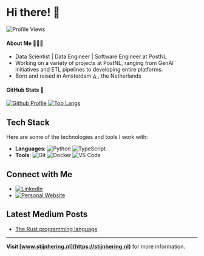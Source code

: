 # Hi there! 👋

![Profile Views](https://komarev.com/ghpvc/?username=melchiorhering&color=blueviolet)

#### About Me 👨🏻‍💻

- Data Scientist | Data Engineer | Software Engineer at PostNL
- Working on a variety of projects at PostNL, ranging from GenAI initiatives and ETL pipelines to developing entire platforms.
- Born and raised in Amsterdam <img src="https://encrypted-tbn0.gstatic.com/images?q=tbn:ANd9GcTzuqk1u-kP6F3k4EtB648ri5eBiJvCCsqJSA&s" alt="Amsterdam" style="height: 1em; vertical-align: -0.1em;">, the Netherlands

#### GitHub Stats 🚀
[![Github Profile](https://github-readme-stats.vercel.app/api?username=melchiorhering&hide=stars&show_icons=true&hide_title=true&hide_border=true&title_color=9ff21e&icon_color=f5429b)](https://github.com/melchiorhering)
[![Top Langs](https://github-readme-stats.vercel.app/api/top-langs/?username=melchiorhering)](https://github.com/melchiorhering/github-readme-stats)

## Tech Stack

Here are some of the technologies and tools I work with:

- **Languages**: ![Python](https://img.shields.io/badge/-Python-black?style=flat-square&logo=python) ![TypeScript](https://img.shields.io/badge/-TypeScript-black?style=flat-square&logo=typescript)
- **Tools**: ![Git](https://img.shields.io/badge/-Git-black?style=flat-square&logo=git) ![Docker](https://img.shields.io/badge/-Docker-black?style=flat-square&logo=docker) ![VS Code](https://img.shields.io/badge/-VS%20Code-black?style=flat-square&logo=visual-studio-code)

## Connect with Me

- [![LinkedIn](https://img.shields.io/badge/-LinkedIn-black?style=flat-square&logo=linkedin)](https://www.linkedin.com/in/stijn-hering-contact/)
- [![Personal Website](https://img.shields.io/badge/-Website-black?style=flat-square&logo=google-chrome)](https://stijnhering.nl)

## Latest Medium Posts

<!-- MEDIUM-LIST:START -->
- [The Rust programming language](https://medium.com/auraidata/the-rust-programming-language-ff4c4627364)
<!-- MEDIUM-LIST:END -->

---

**Visit [www.stijnhering.nl](https://stijnhering.nl)** for more information.
